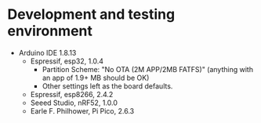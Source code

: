 # Development and testing environment

* Arduino IDE 1.8.13
  * Espressif, esp32, 1.0.4
    * Partition Scheme: "No OTA (2M APP/2MB FATFS)" (anything with an app of 1.9+ MB should be OK)
    * Other settings left as the board defaults.
  * Espressif, esp8266, 2.4.2
  * Seeed Studio, nRF52, 1.0.0
  * Earle F. Philhower, Pi Pico, 2.6.3
